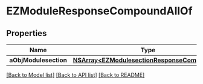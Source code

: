 # EZModuleResponseCompoundAllOf

## Properties
Name | Type | Description | Notes
------------ | ------------- | ------------- | -------------
**aObjModulesection** | [**NSArray&lt;EZModulesectionResponseCompound&gt;***](EZModulesectionResponseCompound.md) |  | [optional] 

[[Back to Model list]](../README.md#documentation-for-models) [[Back to API list]](../README.md#documentation-for-api-endpoints) [[Back to README]](../README.md)


